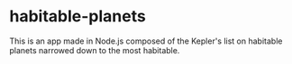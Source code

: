 # habitable-planets
This is an app made in Node.js composed of the Kepler's list on habitable planets narrowed down to the most habitable. 
